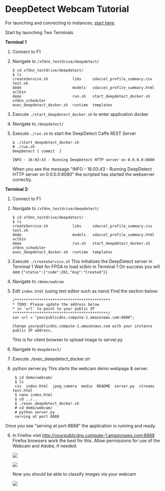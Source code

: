 # DeepDetect Webcam Tutorial

For launching and connecting to instances, [start here][].

Start by launching Two Terminals

**Terminal 1**
1. Connect to F1
2. Navigate to `/xfdnn_testdrive/deepdetect/`

	```
	$ cd xfdnn_testdrive/deepdetect/
	$ ls
	createService.sh           libs     sdaccel_profile_summary.csv   test.sh
	dede                       models   sdaccel_profile_summary.html  xclbin
	demo                       run.sh   start_deepdetect_docker.sh    xfdnn_scheduler
	exec_deepdetect_docker.sh  runtime  templates
	```
2. Execute `./start_deepdetect_docker.sh` to enter application docker
3. Navigate to `/deepdetect/`
4. Execute `./run.sh` to start the DeepDetect Caffe REST Server

	```
	$ ./start_deepdetect_docker.sh
	# ./run.sh
	DeepDetect [ commit  ]

	INFO - 16:03:43 - Running DeepDetect HTTP server on 0.0.0.0:8080

	```

	When you see the message "INFO - 16:03:43 - Running DeepDetect HTTP server on 			0.0.0.0:8080" the scripted has started the webserver correctly.


**Terminal 2:**
1. Connect to F1
2. Navigate to `/xfdnn_testdrive/deepdetect/`

	```
	$ cd xfdnn_testdrive/deepdetect/
	$ ls
	createService.sh           libs     sdaccel_profile_summary.csv   test.sh
	dede                       models   sdaccel_profile_summary.html  xclbin
	demo                       run.sh   start_deepdetect_docker.sh    xfdnn_scheduler
	exec_deepdetect_docker.sh  runtime  templates
	```
	
3. Execute `./createService.sh`
   This initializes the DeepDetect server in Terminal 1
   Wait for FPGA to load xclbin in Terminal 1
   On success you will see `{"status":{"code":201,"msg":"Created"}}`

4. Navigate to `/demo/webcam`
5. Edit `index.html` (using text editor such as nano)
	Find the section below:
	```
	/*******************************************
	* TODO: Please update the address below
	* in 'url' to point to your public IP
	*******************************************/
	var url = "yourpublicdns.compute-1.amazonaws.com:8888";

	Change yourpublicdns.compute-1.amazonaws.com with your instance public IP address.
	```

   This is for client browser to upload image to server.py
6. Navigate to `deepdetect/`
7. Execute ./exec_deepdetect_docker.sh
8. python server.py
   This starts the webcam demo webpage & server.
   ```
	$ cd demo/webcam/
	$ ls
	css  index.html  jpeg_camera  media  README  server.py  streams  test.html
	$ nano index.html
	$ cd ../..
	$ ./exec_deepdetect_docker.sh
	# cd demo/webcam/
	# python server.py
	serving at port 8888
	```

Once you see "serving at port 8888" the application is running and ready.


9. In Firefox visit http://yourpublicdns.compute-1.amazonaws.com:8888
	Firefox browsers work the best for this.
	Allow permissions for use of the Webcam and Adobe, if needed.

	![](img/deepdetect_allow.png)

	![](img/deepdetect_allow_a.png)

	Now you should be able to classify images via your webcam

	![](img/deepdetect_webcam.png)


[start here]: launching_instance.md
